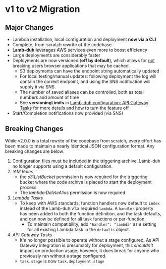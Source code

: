 # v1 to v2 Migration
## Major Changes
+ Lambda installation, local configuration and deployment **now via a CLI**
+ Complete, from-scratch rewrite of the codebase
+ **Lamb-duh** leverages AWS services even more to boost efficiency
+ Large deployments are considerably faster
+ Deployments are now versioned (**off by default**), which allows for <u>not</u> breaking users browser applications that may be cached.
    + S3 deployments can have the endpoint string automatically updated
    + For local testing/manual updates: following deployment the log will contain the correct endpoint, and using the SNS notification will supply it via SNS.
    + The number of saved aliases can be controlled, both as total numbers and amount of time
    + See **versioningLimits** in [Lamb-duh configuration: API Gateway Tasks](./LambduhConfiguration.md#api-gateway-tasks) for more details and how to turn the feature off
+ Start/Completion notifications now provided (via SNS)

## Breaking Changes
While v2.0.0 is a total rewrite of the codebase from scratch, every effort has been made to maintain a nearly identical JSON configuration format.
Any breaking changes are below.

1. Configuration files must be included in the triggering archive.
Lamb-duh no longer supports using a default configuration.
1. *IAM Roles*
    + the *s3:ListBucket* permission is now required for the triggering bucket where the code archive is placed to start the deployment process
    + The *lambda:DeleteAlias* permission is now required
1. *Lambda Tasks*
    + To keep with AWS standards, function handlers now default to `index` instead of the Lamb-duh v1.x required `lambda`.
    A `handler` property has been added to both the function definition, and the task defaults, and can now be defined for all task functions or per-function.
        + To maintain compatibility, add `"handler": "lambda"` as a setting for all existing Lambda task in the `defaults` object.
1. *API Gateway Tasks*
    + It's no longer possible to operate without a stage configured.
    As API Gateway integration is presumably for deployment, this *shouldn't* impact on production usage; however, it does break for anyone who previously ran without a stage configured.
    + `task.stage` is now `task.deployment.stage`
